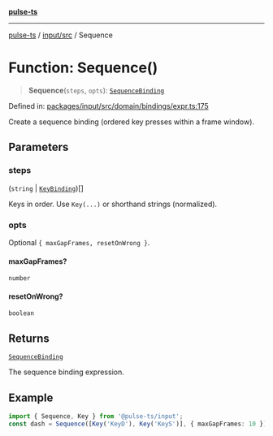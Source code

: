 [**pulse-ts**](../../../README.md)

***

[pulse-ts](../../../README.md) / [input/src](../README.md) / Sequence

# Function: Sequence()

> **Sequence**(`steps`, `opts`): [`SequenceBinding`](../type-aliases/SequenceBinding.md)

Defined in: [packages/input/src/domain/bindings/expr.ts:175](https://github.com/jlehett/pulse-ts/blob/4869ef2c4af7bf37d31e2edd2d6d1ba148133fb2/packages/input/src/domain/bindings/expr.ts#L175)

Create a sequence binding (ordered key presses within a frame window).

## Parameters

### steps

(`string` \| [`KeyBinding`](../type-aliases/KeyBinding.md))[]

Keys in order. Use `Key(...)` or shorthand strings (normalized).

### opts

Optional `{ maxGapFrames, resetOnWrong }`.

#### maxGapFrames?

`number`

#### resetOnWrong?

`boolean`

## Returns

[`SequenceBinding`](../type-aliases/SequenceBinding.md)

The sequence binding expression.

## Example

```ts
import { Sequence, Key } from '@pulse-ts/input';
const dash = Sequence([Key('KeyD'), Key('KeyS')], { maxGapFrames: 10 });
```
